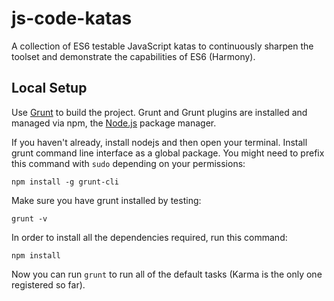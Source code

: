 # js-code-katas
A collection of ES6 testable JavaScript katas to continuously sharpen the toolset and demonstrate the capabilities of ES6 (Harmony).

## Local Setup
Use [Grunt](http://gruntjs.com/) to build the project. Grunt and Grunt plugins are installed and managed via npm, the [Node.js](http://nodejs.org/) package manager.

If you haven't already, install nodejs and then open your terminal. Install grunt command line interface as a global package. You might need to prefix this command with ```sudo``` depending on your permissions:

```
npm install -g grunt-cli
```

Make sure you have grunt installed by testing:

```
grunt -v
```

In order to install all the dependencies required, run this command:

```
npm install
```

Now you can run ```grunt``` to run all of the default tasks (Karma is the only one registered so far).
